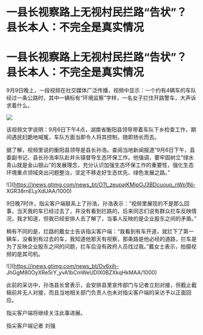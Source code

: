 # 一县长视察路上无视村民拦路“告状”？县长本人：不完全是真实情况

# 一县长视察路上无视村民拦路“告状”？县长本人：不完全是真实情况

9月9日晚上，一段视频在社交媒体广泛传播，视频中显示：一个约有4辆车的车队经过一条公路时，其中一辆标有“环境监察”字样，一名女子拦住开路警车，大声诉求着什么。

![](https://inews.gtimg.com/news_bt/OVYo0WYbp4q3RDE_VQ1DIoYUWTefxo0LN3Yk36wradnNAAA/1000)

该视频文字说明：9月6日下午4点，湖南省衡阳县领导带着车队下乡检查工作，期间遇民妇跪地喊冤，车队方面当即令人将其控制，随即扬长而去。

据了解，视频里说的衡阳县领导是县长孙浩。查阅当地新闻报道“9月6日下午，县委副书记、县长孙浩率队赴井头镇督导生态环保工作。他强调，要牢固树立“绿水青山就是金山银山”的发展理念，充分认识加强生态环保工作的重要性，强化生态环境重点领域突出问题整治，坚定不移走好生态优先、绿色发展之路。”

![](https://inews.gtimg.com/news_bt/OTt_zeupajKMipOJ3BDcuouo_nWp1Ni-
XGR38rnELyXdUAA/1000)

9日晚7时许，指尖客户端联系上了孙浩，孙浩表示：“视频里展现的不是那么回事，当天我的车已经过去了，并没有看到拦路的，后来同志们说有群众拦车反映情况，我才知道，但我已经安排人去了解了，当事人反映的是企业股东之间的矛盾。”

稍有不同的是，拦路的戴女士告诉指尖客户端：“我看到有车开道，就拦下了第一辆车，没看到有过去的车，我知道他那天有视察，那条路是他必经的道路，拦车是为了反映企业股东之间的问题，拦车后没有政府人员找过我。”戴女士表示，拍摄视频的是其司机。

![](https://inews.gtimg.com/news_bt/Ov6xjh-
JhGgM80OyXRe5rY_yvA1bCmWeUDIX0BZXkqHkMAA/1000)

此前的采访中，孙浩县长曾表示，会安排县里宣传部门与记者立刻对接，但截止截稿前并无人对接，而且当地相关部门负责人也未对指尖客户端的采访予以正面回应。

指尖客户端将继续关注此事进展。

指尖客户端记者 刘强

